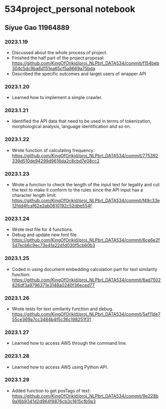 # 534project_personal notebook
## Siyue Gao 11964889

### 2023.1.19
* Discussed about the whole process of project.
* Finished the half part of the project proposal: https://github.com/KingOfOrikid/proj_NLPbrl_DATA534/commit/f154beb304c5dc9ba6d151ea65cf5a8669a75bda
* Described the specific outcomes and target users of wrapper API

### 2023.1.20
* Learned how to implement a simple crawler.

### 2023.1.21
* Identified the API data that need to be used in terms of tokenization, morphological analysis, language identification and so on.

### 2023.1.22
* Wrote function of calculating frequency: https://github.com/KingOfOrikid/proj_NLPbrl_DATA534/commit/775392339d510de94299d9616da2c8cbd7e08cc2

### 2023.1.23
* Wrote a function to check the length of the input text for legality and cut the text to make it conform to the rules since the API input has a character length limit:
https://github.com/KingOfOrikid/proj_NLPbrl_DATA534/commit/f49c33e12fdd4fcaf62e2ab0810192c52dbe554f

### 2023.1.24
* Wrote test file for 4 functions.
* Debug and update new font file.
https://github.com/KingOfOrikid/proj_NLPbrl_DATA534/commit/6ce6e2f5d7ecb6c9ec73e41a22d1d030f5cb60b3

### 2023.1.25
* Coded in using document embedding calculation part for text similarity function:
 https://github.com/KingOfOrikid/proj_NLPbrl_DATA534/commit/6ad7502826df3a9796371e3148a0240f36eced77

### 2023.1.26
* Wrote tests for text similarity function and debug.
https://github.com/KingOfOrikid/proj_NLPbrl_DATA534/commit/5af11de755ce369a7cc3484b4f5c36c198251f31

### 2023.1.27
* Learned how to access AWS through the command line.

### 2023.1.28
* Learned how to access AWS using Python API.

### 2023.1.29
* Added function to get posTags of text:
https://github.com/KingOfOrikid/proj_NLPbrl_DATA534/commit/9e228b9a16b9341d2d964f8876cb3c1615cfb9a3

